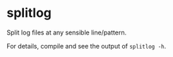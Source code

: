 # splitlog

Split log files at any sensible line/pattern.

For details, compile and see the output of `splitlog -h`.
